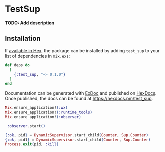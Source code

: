 # TestSup

**TODO: Add description**

## Installation

If [available in Hex](https://hex.pm/docs/publish), the package can be installed
by adding `test_sup` to your list of dependencies in `mix.exs`:

```elixir
def deps do
  [
    {:test_sup, "~> 0.1.0"}
  ]
end
```

Documentation can be generated with [ExDoc](https://github.com/elixir-lang/ex_doc)
and published on [HexDocs](https://hexdocs.pm). Once published, the docs can
be found at <https://hexdocs.pm/test_sup>.

``` elixir
Mix.ensure_application!(:wx)
Mix.ensure_application!(:runtime_tools)
Mix.ensure_application!(:observer)

 :observer.start()

{:ok, pid} = DynamicSupervisor.start_child(Counter, Sup.Counter)
{:ok, pid1} = DynamicSupervisor.start_child(Counter, Sup.Counter)
Process.exit(pid, :kill)
```